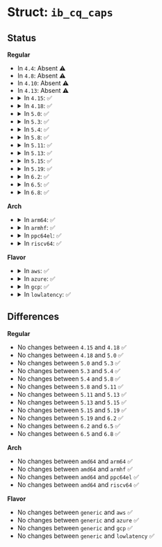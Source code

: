 # Struct: <code>ib_cq_caps</code>

## Status
<b>Regular</b>
<ul>
<li>
In <code>4.4</code>: Absent ⚠️
</li>
<li>
In <code>4.8</code>: Absent ⚠️
</li>
<li>
In <code>4.10</code>: Absent ⚠️
</li>
<li>
In <code>4.13</code>: Absent ⚠️
</li>
<li>
<details>
<summary>In <code>4.15</code>: ✅</summary>

```c
struct ib_cq_caps {
    u16 max_cq_moderation_count;
    u16 max_cq_moderation_period;
};
```
</details>
</li>
<li>
<details>
<summary>In <code>4.18</code>: ✅</summary>

```c
struct ib_cq_caps {
    u16 max_cq_moderation_count;
    u16 max_cq_moderation_period;
};
```
</details>
</li>
<li>
<details>
<summary>In <code>5.0</code>: ✅</summary>

```c
struct ib_cq_caps {
    u16 max_cq_moderation_count;
    u16 max_cq_moderation_period;
};
```
</details>
</li>
<li>
<details>
<summary>In <code>5.3</code>: ✅</summary>

```c
struct ib_cq_caps {
    u16 max_cq_moderation_count;
    u16 max_cq_moderation_period;
};
```
</details>
</li>
<li>
<details>
<summary>In <code>5.4</code>: ✅</summary>

```c
struct ib_cq_caps {
    u16 max_cq_moderation_count;
    u16 max_cq_moderation_period;
};
```
</details>
</li>
<li>
<details>
<summary>In <code>5.8</code>: ✅</summary>

```c
struct ib_cq_caps {
    u16 max_cq_moderation_count;
    u16 max_cq_moderation_period;
};
```
</details>
</li>
<li>
<details>
<summary>In <code>5.11</code>: ✅</summary>

```c
struct ib_cq_caps {
    u16 max_cq_moderation_count;
    u16 max_cq_moderation_period;
};
```
</details>
</li>
<li>
<details>
<summary>In <code>5.13</code>: ✅</summary>

```c
struct ib_cq_caps {
    u16 max_cq_moderation_count;
    u16 max_cq_moderation_period;
};
```
</details>
</li>
<li>
<details>
<summary>In <code>5.15</code>: ✅</summary>

```c
struct ib_cq_caps {
    u16 max_cq_moderation_count;
    u16 max_cq_moderation_period;
};
```
</details>
</li>
<li>
<details>
<summary>In <code>5.19</code>: ✅</summary>

```c
struct ib_cq_caps {
    u16 max_cq_moderation_count;
    u16 max_cq_moderation_period;
};
```
</details>
</li>
<li>
<details>
<summary>In <code>6.2</code>: ✅</summary>

```c
struct ib_cq_caps {
    u16 max_cq_moderation_count;
    u16 max_cq_moderation_period;
};
```
</details>
</li>
<li>
<details>
<summary>In <code>6.5</code>: ✅</summary>

```c
struct ib_cq_caps {
    u16 max_cq_moderation_count;
    u16 max_cq_moderation_period;
};
```
</details>
</li>
<li>
<details>
<summary>In <code>6.8</code>: ✅</summary>

```c
struct ib_cq_caps {
    u16 max_cq_moderation_count;
    u16 max_cq_moderation_period;
};
```
</details>
</li>
</ul>
<b>Arch</b>
<ul>
<li>
<details>
<summary>In <code>arm64</code>: ✅</summary>

```c
struct ib_cq_caps {
    u16 max_cq_moderation_count;
    u16 max_cq_moderation_period;
};
```
</details>
</li>
<li>
<details>
<summary>In <code>armhf</code>: ✅</summary>

```c
struct ib_cq_caps {
    u16 max_cq_moderation_count;
    u16 max_cq_moderation_period;
};
```
</details>
</li>
<li>
<details>
<summary>In <code>ppc64el</code>: ✅</summary>

```c
struct ib_cq_caps {
    u16 max_cq_moderation_count;
    u16 max_cq_moderation_period;
};
```
</details>
</li>
<li>
<details>
<summary>In <code>riscv64</code>: ✅</summary>

```c
struct ib_cq_caps {
    u16 max_cq_moderation_count;
    u16 max_cq_moderation_period;
};
```
</details>
</li>
</ul>
<b>Flavor</b>
<ul>
<li>
<details>
<summary>In <code>aws</code>: ✅</summary>

```c
struct ib_cq_caps {
    u16 max_cq_moderation_count;
    u16 max_cq_moderation_period;
};
```
</details>
</li>
<li>
<details>
<summary>In <code>azure</code>: ✅</summary>

```c
struct ib_cq_caps {
    u16 max_cq_moderation_count;
    u16 max_cq_moderation_period;
};
```
</details>
</li>
<li>
<details>
<summary>In <code>gcp</code>: ✅</summary>

```c
struct ib_cq_caps {
    u16 max_cq_moderation_count;
    u16 max_cq_moderation_period;
};
```
</details>
</li>
<li>
<details>
<summary>In <code>lowlatency</code>: ✅</summary>

```c
struct ib_cq_caps {
    u16 max_cq_moderation_count;
    u16 max_cq_moderation_period;
};
```
</details>
</li>
</ul>

## Differences
<b>Regular</b>
<ul>
<li>
No changes between <code>4.15</code> and <code>4.18</code> ✅
</li>
<li>
No changes between <code>4.18</code> and <code>5.0</code> ✅
</li>
<li>
No changes between <code>5.0</code> and <code>5.3</code> ✅
</li>
<li>
No changes between <code>5.3</code> and <code>5.4</code> ✅
</li>
<li>
No changes between <code>5.4</code> and <code>5.8</code> ✅
</li>
<li>
No changes between <code>5.8</code> and <code>5.11</code> ✅
</li>
<li>
No changes between <code>5.11</code> and <code>5.13</code> ✅
</li>
<li>
No changes between <code>5.13</code> and <code>5.15</code> ✅
</li>
<li>
No changes between <code>5.15</code> and <code>5.19</code> ✅
</li>
<li>
No changes between <code>5.19</code> and <code>6.2</code> ✅
</li>
<li>
No changes between <code>6.2</code> and <code>6.5</code> ✅
</li>
<li>
No changes between <code>6.5</code> and <code>6.8</code> ✅
</li>
</ul>
<b>Arch</b>
<ul>
<li>
No changes between <code>amd64</code> and <code>arm64</code> ✅
</li>
<li>
No changes between <code>amd64</code> and <code>armhf</code> ✅
</li>
<li>
No changes between <code>amd64</code> and <code>ppc64el</code> ✅
</li>
<li>
No changes between <code>amd64</code> and <code>riscv64</code> ✅
</li>
</ul>
<b>Flavor</b>
<ul>
<li>
No changes between <code>generic</code> and <code>aws</code> ✅
</li>
<li>
No changes between <code>generic</code> and <code>azure</code> ✅
</li>
<li>
No changes between <code>generic</code> and <code>gcp</code> ✅
</li>
<li>
No changes between <code>generic</code> and <code>lowlatency</code> ✅
</li>
</ul>
